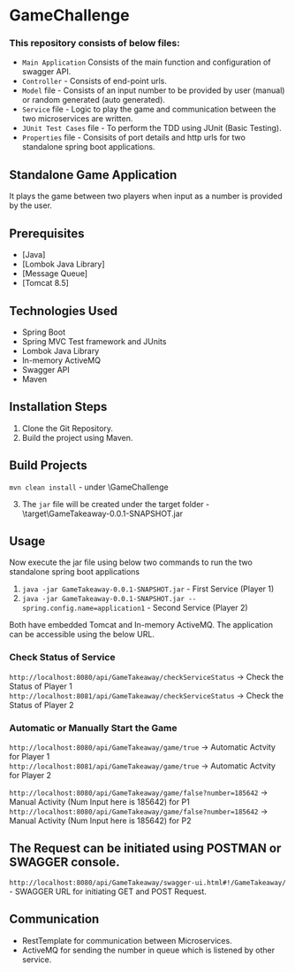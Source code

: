# GameChallenge

### This repository consists of below files:
- `Main Application` Consists of the main function and configuration of swagger API. 
- `Controller` - Consists of end-point urls.
- `Model` file - Consists of an input number to be provided by user (manual) or random generated (auto generated).
- `Service` file - Logic to play the game and communication between the two microservices are written.
- `JUnit Test Cases` file - To perform the TDD using JUnit (Basic Testing).
- `Properties` file - Consisits of port details and http urls for two standalone spring boot applications.

## Standalone Game Application
It plays the game between two players when input as a number is provided by the user.

## Prerequisites
- [Java]
- [Lombok Java Library]
- [Message Queue] 
- [Tomcat 8.5] 

## Technologies Used

- Spring Boot
- Spring MVC Test framework and JUnits
- Lombok Java Library
- In-memory ActiveMQ
- Swagger API
- Maven

## Installation Steps
1. Clone the Git Repository.
2. Build the project using Maven.

## Build Projects

`mvn clean install` - under \GameChallenge

3. The `jar` file will be created under the target folder - \target\GameTakeaway-0.0.1-SNAPSHOT.jar

## Usage
Now execute the jar file using below two commands to run the two standalone spring boot applications
1. `java -jar GameTakeaway-0.0.1-SNAPSHOT.jar` - First Service (Player 1)
2. `java -jar GameTakeaway-0.0.1-SNAPSHOT.jar --spring.config.name=application1` - Second Service (Player 2)

Both have embedded Tomcat and In-memory ActiveMQ. The application can be accessible using the below URL.

### Check Status of Service
`http://localhost:8080/api/GameTakeaway/checkServiceStatus` -> Check the Status of Player 1
`http://localhost:8081/api/GameTakeaway/checkServiceStatus` -> Check the Status of Player 2

### Automatic or Manually Start the Game
`http://localhost:8080/api/GameTakeaway/game/true` -> Automatic Actvity for Player 1                                            
`http://localhost:8081/api/GameTakeaway/game/true` -> Automatic Actvity for Player 2

`http://localhost:8080/api/GameTakeaway/game/false?number=185642` -> Manual Activity (Num Input here is 185642) for P1
`http://localhost:8080/api/GameTakeaway/game/false?number=185642` -> Manual Activity (Num Input here is 185642) for P2

## The Request can be initiated using POSTMAN or SWAGGER console.
 `http://localhost:8080/api/GameTakeaway/swagger-ui.html#!/GameTakeaway/` - SWAGGER URL for initiating GET and POST Request.
 
 ## Communication
 - RestTemplate for communication between Microservices.
 - ActiveMQ for sending the number in queue which is listened by other service.
